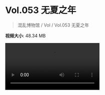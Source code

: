 # Vol.053 无夏之年

> 混乱博物馆 / Vol / Vol.053 无夏之年

**视频大小**: 48.34 MB

<div class="video"><video src="https://file.hsyhx.top/archive/混乱博物馆/Vol/053.mp4" controls preload>🤔 您的浏览器不支持 video 标签</video></div>